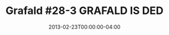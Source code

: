 ---
title: "Grafald #28-3 GRAFALD IS DED"
type: "image"
date: 2013-02-23T00:00:00-04:00
draft: false
categories: ["Projects"]
image_path: "../img/2013/28-3.png"
alt_text: ""
is_subpage: true
---